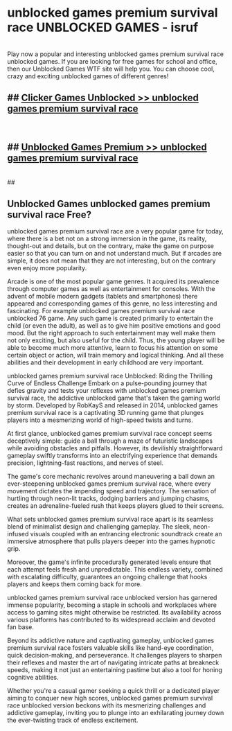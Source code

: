 # unblocked games premium survival race  UNBLOCKED GAMES - isruf <br>
<br>
Play now a popular and interesting unblocked games premium survival race unblocked games. If you are looking for free games for school and office, then our Unblocked Games WTF site will help you. You can choose cool, crazy and exciting unblocked games of different genres!


## ##  [Clicker Games Unblocked >> unblocked games premium survival race](http://freeplayer.one?title=unblocked_games_premium_survival_race&ref=UG)
  <br>

##  ## [Unblocked Games Premium >> unblocked games premium survival race](http://freeplayer.one?title=unblocked_games_premium_survival_race&ref=UG)
  <br>
  ##



## Unblocked Games unblocked games premium survival race Free?

unblocked games premium survival race are a very popular game for today, where there is a bet not on a strong immersion in the game, its reality, thought-out and details, but on the contrary, make the game on purpose easier so that you can turn on and not understand much. But if arcades are simple, it does not mean that they are not interesting, but on the contrary even enjoy more popularity.

Arcade is one of the most popular game genres. It acquired its prevalence through computer games as well as entertainment for consoles. With the advent of mobile modern gadgets (tablets and smartphones) there appeared and corresponding games of this genre, no less interesting and fascinating. For example unblocked games premium survival race unblocked 76 game. Any such game is created primarily to entertain the child (or even the adult), as well as to give him positive emotions and good mood. But the right approach to such entertainment may well make them not only exciting, but also useful for the child. Thus, the young player will be able to become much more attentive, learn to focus his attention on some certain object or action, will train memory and logical thinking. And all these abilities and their development in early childhood are very important.

unblocked games premium survival race Unblocked: Riding the Thrilling Curve of Endless Challenge
Embark on a pulse-pounding journey that defies gravity and tests your reflexes with unblocked games premium survival race, the addictive unblocked game that's taken the gaming world by storm. Developed by RobKayS and released in 2014, unblocked games premium survival race is a captivating 3D running game that plunges players into a mesmerizing world of high-speed twists and turns.

At first glance, unblocked games premium survival race concept seems deceptively simple: guide a ball through a maze of futuristic landscapes while avoiding obstacles and pitfalls. However, its devilishly straightforward gameplay swiftly transforms into an electrifying experience that demands precision, lightning-fast reactions, and nerves of steel.

The game's core mechanic revolves around maneuvering a ball down an ever-steepening unblocked games premium survival race, where every movement dictates the impending speed and trajectory. The sensation of hurtling through neon-lit tracks, dodging barriers and jumping chasms, creates an adrenaline-fueled rush that keeps players glued to their screens.

What sets unblocked games premium survival race apart is its seamless blend of minimalist design and challenging gameplay. The sleek, neon-infused visuals coupled with an entrancing electronic soundtrack create an immersive atmosphere that pulls players deeper into the games hypnotic grip.

Moreover, the game's infinite procedurally generated levels ensure that each attempt feels fresh and unpredictable. This endless variety, combined with escalating difficulty, guarantees an ongoing challenge that hooks players and keeps them coming back for more.

unblocked games premium survival race unblocked version has garnered immense popularity, becoming a staple in schools and workplaces where access to gaming sites might otherwise be restricted. Its availability across various platforms has contributed to its widespread acclaim and devoted fan base.

Beyond its addictive nature and captivating gameplay, unblocked games premium survival race fosters valuable skills like hand-eye coordination, quick decision-making, and perseverance. It challenges players to sharpen their reflexes and master the art of navigating intricate paths at breakneck speeds, making it not just an entertaining pastime but also a tool for honing cognitive abilities.

Whether you're a casual gamer seeking a quick thrill or a dedicated player aiming to conquer new high scores, unblocked games premium survival race unblocked version beckons with its mesmerizing challenges and addictive gameplay, inviting you to plunge into an exhilarating journey down the ever-twisting track of endless excitement.